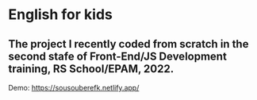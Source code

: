 # English for kids

## The project I recently coded from scratch in the second stafe of Front-End/JS Development training, RS School/EPAM, 2022.

Demo: https://sousouberefk.netlify.app/

